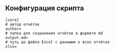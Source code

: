 ## Конфигурация скрипта
```
[core]
# автор отчётов
author=
# папка для сохранения отчётов в формате md
output.md=
# путь до файла Excel с данными о всех отчётах
xlsx=
```